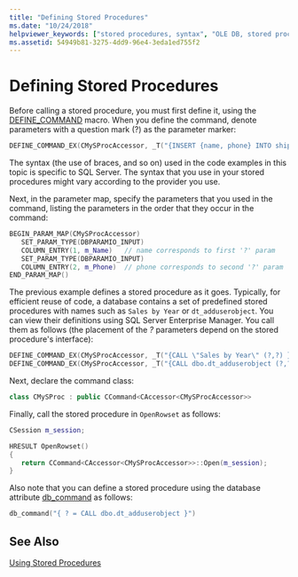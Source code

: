 ```yaml
---
title: "Defining Stored Procedures"
ms.date: "10/24/2018"
helpviewer_keywords: ["stored procedures, syntax", "OLE DB, stored procedures", "stored procedures, defining", "stored procedures, OLE DB"]
ms.assetid: 54949b81-3275-4dd9-96e4-3eda1ed755f2
---
```

# Defining Stored Procedures

Before calling a stored procedure, you must first define it, using the [DEFINE_COMMAND](../../data/oledb/define-command.md) macro. When you define the command, denote parameters with a question mark (?) as the parameter marker:

```cpp
DEFINE_COMMAND_EX(CMySProcAccessor, _T("{INSERT {name, phone} INTO shippers (?,?)}"))
```

The syntax (the use of braces, and so on) used in the code examples in this topic is specific to SQL Server. The syntax that you use in your stored procedures might vary according to the provider you use.

Next, in the parameter map, specify the parameters that you used in the command, listing the parameters in the order that they occur in the command:

```cpp
BEGIN_PARAM_MAP(CMySProcAccessor)
   SET_PARAM_TYPE(DBPARAMIO_INPUT)
   COLUMN_ENTRY(1, m_Name)   // name corresponds to first '?' param
   SET_PARAM_TYPE(DBPARAMIO_INPUT)
   COLUMN_ENTRY(2, m_Phone)  // phone corresponds to second '?' param
END_PARAM_MAP()
```

The previous example defines a stored procedure as it goes. Typically, for efficient reuse of code, a database contains a set of predefined stored procedures with names such as `Sales by Year` or `dt_adduserobject`. You can view their definitions using SQL Server Enterprise Manager. You call them as follows (the placement of the *?* parameters depend on the stored procedure's interface):

```cpp
DEFINE_COMMAND_EX(CMySProcAccessor, _T("{CALL \"Sales by Year\" (?,?) }"))
DEFINE_COMMAND_EX(CMySProcAccessor, _T("{CALL dbo.dt_adduserobject (?,?) }"))
```

Next, declare the command class:

```cpp
class CMySProc : public CCommand<CAccessor<CMySProcAccessor>>
```

Finally, call the stored procedure in `OpenRowset` as follows:

```cpp
CSession m_session;

HRESULT OpenRowset()
{
   return CCommand<CAccessor<CMySProcAccessor>>::Open(m_session);
}
```

Also note that you can define a stored procedure using the database attribute [db_command](../../windows/db-command.md) as follows:

```cpp
db_command("{ ? = CALL dbo.dt_adduserobject }")
```

## See Also

[Using Stored Procedures](../../data/oledb/using-stored-procedures.md)